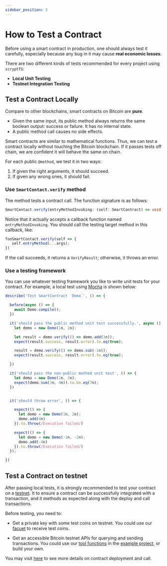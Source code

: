 ```yaml
---
sidebar_position: 3
---
```

 
# How to Test a Contract
 
Before using a smart contract in production, one should always test it carefully, especially because any bug in it may cause **real economic losses**.
 
There are two different kinds of tests recommended for every project using `scryptTS`:
 
* **Local Unit Testing**
* **Testnet Integration Testing**
 
## Test a Contract Locally

Compare to other blockchains, smart contracts on Bitcoin are **pure**.
* Given the same input, its public method always returns the same boolean output: success or failure. It has no internal state.
* A public method call causes no side effects.

Smart contracts are similar to mathematical functions. Thus, we can test a contract locally without touching the Bitcoin blockchain. If it passes tests off chain, we are confident it will behave the same on chain.

For each public `@method`, we test it in two ways:

1. If given the right arguments, it should succeed.
2. If given any wrong ones, it should fail.

### Use `SmartContact.verify` method
 
The method tests a contract call. The function signature is as follows:
 
```ts
SmartContact.verify(entryMethodInvoking: (self: SmartContract) => void): VerifyResult
```

Notice that it actually accepts a callback function named `entryMethodInvoking`. You should call the testing target method in this callback, like:

```ts
fooSmartContact.verify(self => {
   self.entryMethod(...args);
})
```

If the call succeeds, it returns a `VerifyResult`; otherwise, it throws an error.

### Use a testing framework
 
You can use whatever testing framework you like to write unit tests for your contract. For example, a local test using [Mocha](https://mochajs.org/) is shown below:
 
```js
describe('Test SmartContract `Demo`', () => {

  before(async () => {
    await Demo.compile();
  })

  it('should pass the public method unit test successfully.', async () => {
    let demo = new Demo(1n, 2n);

    let result = demo.verify(() => demo.add(3n));
    expect(result.success, result.error).to.eq(true);

    result = demo.verify(() => demo.sub(-1n));
    expect(result.success, result.error).to.eq(true);

  })

  it('should pass the non-public method unit test', () => {
    let demo = new Demo(1n, 2n);
    expect(demo.sum(3n, 4n)).to.be.eq(7n);
  })


  it('should throw error', () => {

    expect(() => {
      let demo = new Demo(1n, 2n);
      demo.add(4n)
    }).to.throw(/Execution failed/)

    expect(() => {
      let demo = new Demo(-1n, -2n);
      demo.add(-4n)
    }).to.throw(/Execution failed/)
  });

})
```
 
## Test a Contract on testnet
 
After passing local tests, it is strongly recommended to test your contract on a [testnet](https://test.whatsonchain.com/). It to ensure a contract can be successfully integrated with a transaction, and it methods as expected along with the deploy and call transactions.
 
Before testing, you need to:
 
* Get a private key with some test coins on testnet. You could use our [facuet](https://scrypt.io/#faucet) to receive test coins.
 
* Get an accessible Bitcoin testnet APIs for querying and sending transactions. You could use our [tool functions](https://github.com/sCrypt-Inc/scryptTS-examples/blob/master/tests/txHelper.ts) in the [example project](https://github.com/sCrypt-Inc/scryptTS-examples), or build your own.

You may visit [here](./how-to-deploy-and-call-a-contract.md) to see more details on contract deployment and call.